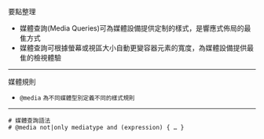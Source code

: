 要點整理
- 媒體查詢(Media Queries)可為媒體設備提供定制的樣式，是響應式佈局的最隹方式
- 媒體查詢可根據螢幕或視區大小自動更變容器元素的寬度，為媒體設備提供最隹的檢視體驗

---

媒體規則
- `@media` <small>為不同媒體型別定義不同的樣式規則</small>

---

```
# 媒體查詢語法
# @media not|only mediatype and (expression) { … }
```